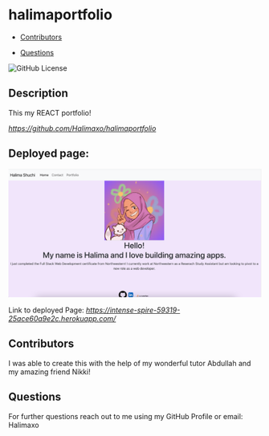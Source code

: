 # halimaportfolio

- [Contributors](#contributors)

- [Questions](#questions)

![GitHub License](https://img.shields.io/badge/license-None-pink.svg)

## Description

This my REACT portfolio!

*https://github.com/Halimaxo/halimaportfolio*

## Deployed page:

![Screenshot of deployed page](./src//assets/Portfolio-Page.png)

Link to deployed Page: *https://intense-spire-59319-25ace60a9e2c.herokuapp.com/*

## Contributors

I was able to create this with the help of my wonderful tutor Abdullah and my amazing friend Nikki!

## Questions

For further questions reach out to me using my GitHub Profile or email:
Halimaxo

